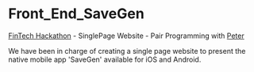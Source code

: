 # Front_End_SaveGen
[FinTech Hackathon](https://www.eventbrite.co.uk/e/the-edinburgh-finance-themed-tech-hackathon-april-2016-tickets-21234279301) - SinglePage Website - Pair Programming with [Peter](https://github.com/singhprd)  
  
We have been in charge of creating a single page website to present the native mobile app 'SaveGen' available for iOS and Android.
